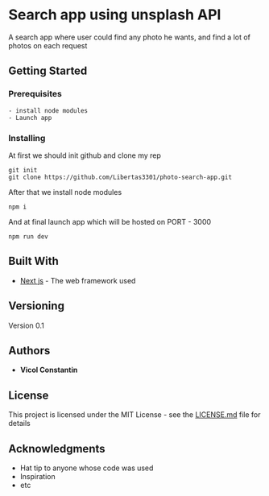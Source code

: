 # Search app using unsplash API

A search app where user could find any photo he wants, and find a lot of photos on each request

## Getting Started

### Prerequisites

```
- install node modules
- Launch app
```

### Installing

At first we should init github and clone my rep

```
git init
git clone https://github.com/Libertas3301/photo-search-app.git

```

After that we install node modules

```
npm i
```

And at final launch app which will be hosted on PORT - 3000

```
npm run dev
```

## Built With

- [Next js](https://github.com/zeit/next.js/) - The web framework used

## Versioning

Version 0.1

## Authors

- **Vicol Constantin**

## License

This project is licensed under the MIT License - see the [LICENSE.md](LICENSE.md) file for details

## Acknowledgments

- Hat tip to anyone whose code was used
- Inspiration
- etc
